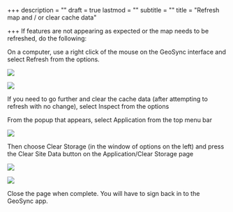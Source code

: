 +++
description = ""
draft = true
lastmod = ""
subtitle = ""
title = "Refresh map and / or clear cache data"

+++
If features are not appearing as expected or the map needs to be refreshed, do the following:

On a computer, use a right click of the mouse on the GeoSync interface and select Refresh from the options. 

![](/images/refresh.png)

![](/images/refresh1.png)

If you need to go further and clear the cache data (after attempting to refresh with no change), select Inspect from the options

From the popup that appears, select Application from the top menu bar

![](/images/refresh2-1.png)

Then choose Clear Storage (in the window of options on the left) and press the Clear Site Data button on the Application/Clear Storage page

![](/images/refresh3.png)

![](/images/refreshcloseup.png)

Close the page when complete.  You will have to sign back in to the GeoSync app.